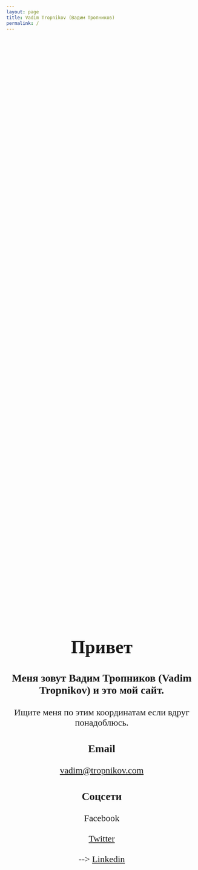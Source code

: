 ```yaml
---
layout: page
title: Vadim Tropnikov (Вадим Тропников)
permalink: /
---
```


<html>
<head>
<title>Vadim Tropnikov (Вадим Тропников)</title>
</head>
<body>
<div style="position: absolute; top: 50%; left: 50%; transform: translate(-50%, -50%); text-align: center; font: 24px Calibri;">
      <h1>Привет</h1>
      <h3>Меня зовут Вадим Тропников (Vadim Tropnikov) и это мой сайт.</h3>
      <p>Ищите меня по этим координатам если вдруг понадоблюсь.</p>
            <h3>Email</h3>
            <a href="mailto:vadim@tropnikov.com">vadim@tropnikov.com</a>
            <br/>
            <h3>Соцсети</h3
<!--
      <a target="_blank" href="https://www.facebook.com/tropnikov/">Facebook</a>
      <br/><br/>
      <a target="_blank" href="https://twitter.com/vadim_tropnikov">Twitter</a>
      <br/><br/>
-->
      <a target="_blank" href="https://www.linkedin.com/in/tropnikov">Linkedin</a>
</div>
</body>
</html>
